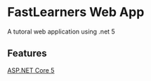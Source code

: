 # FastLearners Web App
 A tutoral web application using .net 5
 
## Features
[ASP.NET Core 5](http://www.dot.net/)
